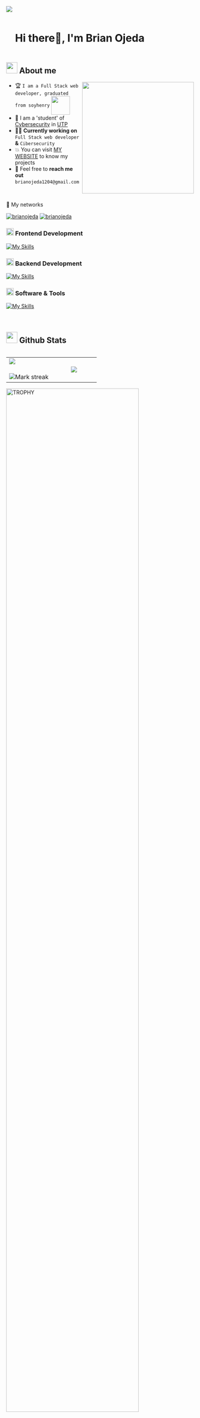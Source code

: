 <!--horizontal divider(gradiant)-->
<img src="https://user-images.githubusercontent.com/73097560/115834477-dbab4500-a447-11eb-908a-139a6edaec5c.gif">

<!--h1 without bottom border-->

<div id="user-content-toc">
  <ul align="left">
    <summary><h1 style="display: inline-block">Hi there👋, I'm Brian Ojeda</h1></summary>
  </ul>
</div>


<!--About Me-->

## <picture><img src = "https://github.com/7oSkaaa/7oSkaaa/blob/main/Images/about_me.gif?raw=true" width = 30px></picture> About me

<picture> <img align="right" src="https://media.giphy.com/media/SWoSkN6DxTszqIKEqv/giphy.gif" width = 300px></picture>

- :trophy: `I am a Full Stack web developer, graduated from soyhenry` <a href="https://www.soyhenry.com/webfullstack"> <picture> <img align="center" src="https://assets.soyhenry.com/LOGO-REDES-01_og.jpg" width = 50px></picture> <a/>
- :school: I am a 'student' of [Cybersecurity](https://fisc.utp.ac.pa/licenciatura-en-ciberseguridad) in [UTP](https://utp.ac.pa/)
- :technologist: **Currently working on** `Full Stack web developer` **&** `Cibersecurity`
- :boom: You can visit [MY WEBSITE]() to know my projects
- :email: Feel free to **reach me out** `brianojeda1204@gmail.com`

<br>

:email: My networks


<p align="left">
<a href="https://pa.linkedin.com/in/brian-ojeda-07275a284?trk=people-guest_people_search-card&original_referer=https%3A%2F%2Fwww.linkedin.com%2F"><img align="center" src="https://img.shields.io/badge/LinkedIn-0077B5?style=for-the-badge&logo=linkedin&logoColor=white" alt="brianojeda"/></a>
<a href = "mailto:brianojeda1204@gmail.com" target="blank"><img align="center" src="https://img.shields.io/badge/Gmail-D14836?style=for-the-badge&logo=gmail&logoColor=white" alt="brianojeda"/></a>
  </p>

### <picture> <img src = "https://github.com/7oSkaaa/7oSkaaa/blob/main/Images/Front_End.gif?raw=true" width = 20px>  </picture> Frontend Development
[![My Skills](https://skillicons.dev/icons?i=html,css,javascript,react,redux,tailwind,bootstrap)](https://skillicons.dev)

### <picture> <img src = "https://github.com/7oSkaaa/7oSkaaa/blob/main/Images/CP_PS.gif?raw=true" width = 20px>  </picture> Backend Development
[![My Skills](https://skillicons.dev/icons?i=javascript,nodejs,express,sequelize,php,laravel,mysql,postgresql)](https://skillicons.dev)

### <picture> <img src = "https://github.com/7oSkaaa/7oSkaaa/blob/main/Images/Software_Tools.gif?raw=true" width = 20px>  </picture> Software & Tools

[![My Skills](https://skillicons.dev/icons?i=git,github,linux,postman,bash)](https://skillicons.dev)

<br>

## <picture> <img src = "https://github.com/7oSkaaa/7oSkaaa/blob/main/Images/Statistics.gif?raw=true" width = 30px>  </picture> Github Stats

<!--- stats & Trophy (start) -->

<p align="left">
  <!--- stats (start) -->
<table align="left">
<tr border="none">
<td width="50%" align="center">
  <img  align="left"  src="https://github-readme-stats.vercel.app/api?username=brianjr12&theme=dark&show_icons=true&count_private=true" />
  <br></br>
  <img  title="🔥 Get streak stats for your profile at git.io/streak-stats" alt="Mark streak" src="https://github-readme-streak-stats.herokuapp.com/?user=brianjr12&theme=dark&hide_border=false" /> 
</td>


<td width="50%" align="center">

  <img  align="center"  src="https://github-readme-stats.anuraghazra1.vercel.app/api/top-langs/?username=brianjr12&theme=dark&hide_border=false&no-bg=true&no-frame=true&langs_count=7"/>

  </td>
</tr>
</table>
<!--- stats (end) -->

<!--- trophy (start) -->

<div align=left>
  <a href="https://github.com/ryo-ma/github-profile-trophy" title="Go to Source">
      <img align="center" width=84% src="https://github-profile-trophy.vercel.app/?username=brianjr12&theme=radical&row=1&column=7&margin-h=15&margin-w=5&no-bg=true" alt="TROPHY" />
    </a>
</div>

<!--- trophy (start) -->
</p>        
<!--- stats (end) -->

<br>


<!--horizontal divider(gradiant)-->
<img src="https://user-images.githubusercontent.com/73097560/115834477-dbab4500-a447-11eb-908a-139a6edaec5c.gif">

